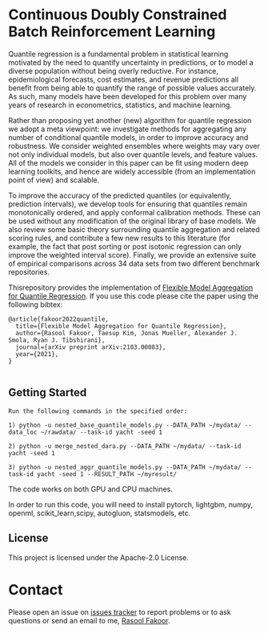 Continuous Doubly Constrained Batch Reinforcement Learning
=============================================
Quantile regression is a fundamental problem in statistical learning motivated by the need to quantify uncertainty in predictions, or to model a diverse population without being overly reductive. For instance, epidemiological forecasts, cost estimates, and revenue predictions all benefit from being able to quantify the range of possible values accurately. As such, many models have been developed for this problem over many years of research in econometrics, statistics, and machine learning.

Rather than proposing yet another (new) algorithm for quantile regression we adopt a meta viewpoint: we investigate methods for aggregating any number of conditional quantile models, in order to improve accuracy and robustness. We consider weighted ensembles where weights may vary over not only individual
models, but also over quantile levels, and feature values. All of the models we consider in this paper can be fit using modern deep learning toolkits, and hence are widely accessible (from an implementation point of view) and scalable. 

To improve the accuracy of the predicted quantiles (or equivalently, prediction intervals), we develop tools for ensuring that quantiles remain monotonically ordered, and apply conformal calibration methods. These can be used without any modification of the original library of base models. We also review some basic theory surrounding quantile aggregation and related scoring rules, and contribute a few new results to this literature (for example, the fact that post sorting or post isotonic regression can only improve the weighted interval score). Finally, we provide an extensive suite of empirical comparisons across 34 data sets from two different benchmark repositories. 

Thisrepository provides the implementation of [Flexible Model Aggregation for Quantile Regression](https://arxiv.org/abs/2103.00083). If you use this code please cite the paper using the following bibtex:

```
@article{fakoor2022quantile,
  title={Flexible Model Aggregation for Quantile Regression},
  author={Rasool Fakoor, Taesup Kim, Jonas Mueller, Alexander J. Smola, Ryan J. Tibshirani},
  journal={arXiv preprint arXiv:2103.00083},
  year={2021},
}


```
## Getting Started
```
Run the following commands in the specified order: 

1) python -u nested_base_quantile_models.py --DATA_PATH ~/mydata/ --data_loc ~/rawdata/ --task-id yacht -seed 1

2) python -u merge_nested_dara.py --DATA_PATH ~/mydata/ --task-id yacht -seed 1

3) python -u nested_aggr_quantile_models.py --DATA_PATH ~/mydata/ --task-id yacht -seed 1 --RESULT_PATH ~/myresult/

```
The code works on both GPU and CPU machines.

In order to run this code, you will need to install pytorch, lightgbm, numpy, openml, scikit_learn,scipy, autogluon, statsmodels, etc.

## License
This project is licensed under the Apache-2.0 License.

# Contact

Please open an issue on [issues tracker](https://github.com/amazon-research/quantile-aggregation) to report problems or to ask questions or send an email to me, [Rasool Fakoor](https://github.com/rasoolfa).

